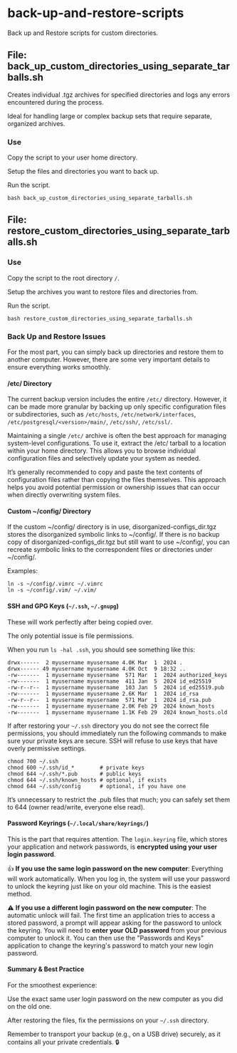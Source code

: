 # back-up-and-restore-scripts

Back up and Restore scripts for custom directories.

## File: back_up_custom_directories_using_separate_tarballs.sh

Creates individual .tgz archives for specified directories and logs any errors encountered during the process.

Ideal for handling large or complex backup sets that require separate, organized archives.

### Use

Copy the script to your user home directory.

Setup the files and directories you want to back up.

Run the script.

```shell
bash back_up_custom_directories_using_separate_tarballs.sh
```

## File: restore_custom_directories_using_separate_tarballs.sh

### Use

Copy the script to the root directory `/`.

Setup the archives you want to restore files and directories from.

Run the script.

```shell
bash restore_custom_directories_using_separate_tarballs.sh
```

### Back Up and Restore Issues

For the most part, you can simply back up directories and restore them to another computer. However, there are some very important details to ensure everything works smoothly.

#### /etc/ Directory

The current backup version includes the entire `/etc/` directory. However, it can be made more granular by backing up only specific configuration files or subdirectories, such as `/etc/hosts`, `/etc/network/interfaces`, `/etc/postgresql/<version>/main/`, `/etc/ssh/`, `/etc/ssl/`.

Maintaining a single `/etc/` archive is often the best approach for managing system-level configurations. To use it, extract the /etc/ tarball to a location within your home directory. This allows you to browse individual configuration files and selectively update your system as needed.

It’s generally recommended to copy and paste the text contents of configuration files rather than copying the files themselves. This approach helps you avoid potential permission or ownership issues that can occur when directly overwriting system files.

#### Custom ~/config/ Directory

If the custom ~/config/ directory is in use, disorganized-configs_dir.tgz stores the disorganized symbolic links to ~/config/. If there is no backup copy of disorganized-configs_dir.tgz but still want to use ~/config/, you can recreate symbolic links to the correspondent files or directories under ~/config/.

Examples:

```shell
ln -s ~/config/.vimrc ~/.vimrc
ln -s ~/config/.vim/ ~/.vim/
```

#### SSH and GPG Keys (`~/.ssh`, `~/.gnupg`)

These will work perfectly after being copied over.

The only potential issue is file permissions.

When you run `ls -hal .ssh`, you should see something like this:

```output
drwx------  2 myusername myusername 4.0K Mar  1  2024 .
drwx------ 49 myusername myusername 4.0K Oct  9 18:32 ..
-rw-------  1 myusername myusername  571 Mar  1  2024 authorized_keys
-rw-------  1 myusername myusername  411 Jan  5  2024 id_ed25519
-rw-r--r--  1 myusername myusername  103 Jan  5  2024 id_ed25519.pub
-rw-------  1 myusername myusername 2.6K Mar  1  2024 id_rsa
-rw-r--r--  1 myusername myusername  571 Mar  1  2024 id_rsa.pub
-rw-------  1 myusername myusername 2.0K Feb 29  2024 known_hosts
-rw-------  1 myusername myusername 1.1K Feb 29  2024 known_hosts.old

```

If after restoring your `~/.ssh` directory you do not see the correct file permissions, you should immediately run the following commands to make sure your private keys are secure. SSH will refuse to use keys that have overly permissive settings.

```shell
chmod 700 ~/.ssh
chmod 600 ~/.ssh/id_*        # private keys
chmod 644 ~/.ssh/*.pub       # public keys
chmod 644 ~/.ssh/known_hosts # optional, if exists
chmod 644 ~/.ssh/config      # optional, if you have one

```

It’s unnecessary to restrict the .pub files that much; you can safely set them to 644 (owner read/write, everyone else read).

#### Password Keyrings (`~/.local/share/keyrings/`)

This is the part that requires attention. The `login.keyring` file, which stores your application and network passwords, is **encrypted using your user login password**.

👍 **If you use the same login password on the new computer**: Everything will work automatically. When you log in, the system will use your password to unlock the keyring just like on your old machine. This is the easiest method.

⚠️ **If you use a different login password on the new computer**: The automatic unlock will fail. The first time an application tries to access a stored password, a prompt will appear asking for the password to unlock the keyring. You will need to **enter your OLD password** from your previous computer to unlock it. You can then use the "Passwords and Keys" application to change the keyring's password to match your new login password.

#### Summary & Best Practice

For the smoothest experience:

Use the exact same user login password on the new computer as you did on the old one.

After restoring the files, fix the permissions on your `~/.ssh` directory.

Remember to transport your backup (e.g., on a USB drive) securely, as it contains all your private credentials. 🔒
